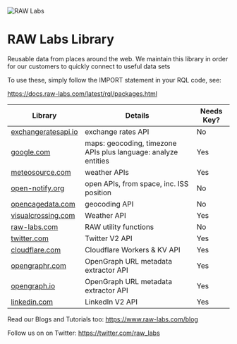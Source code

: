 ![RAW Labs](https://avatars.githubusercontent.com/u/11390046?s=100&v=4)
# RAW Labs Library 

Reusable data from places around the web.
We maintain this library in order for our customers to quickly connect to useful data sets

To use these, simply follow the IMPORT statement in your RQL code, see:<p>
https://docs.raw-labs.com/latest/rql/packages.html

| Library                                               | Details                                    | Needs Key? |
| -------                                               | ---                                        | ---        |
| [exchangeratesapi.io](./1/public/exchangeratesapi.io) | exchange rates API                         | No         |
| [google.com](./1/public/google.com)                   | maps: geocoding, timezone APIs plus language: analyze entities             | Yes        |
| [meteosource.com](./1/public/meteosource.com)         | weather APIs                               | Yes        |
| [open-notify.org](./1/public/open-notify.org)         | open APIs, from space, inc. ISS position   | No         |
| [opencagedata.com](./1/public/opencagedata.com)       | geocoding API                              | No         |
| [visualcrossing.com](./1/public/visualcrossing.com)   | Weather API                                | Yes        |
| [raw-labs.com](./1/public/raw-labs.com)               | RAW utility functions                  | No         | 
| [twitter.com](./1/public/twitter.com)                 | Twitter V2 API                             | Yes        |
| [cloudflare.com](./1/public/cloudflare.com)           | Cloudflare Workers & KV API                | Yes        | 
| [opengraphr.com](./1/public/opengraphr.com)           | OpenGraph URL metadata extractor API           | Yes        | 
| [opengraph.io](./1/public/opengraph.io)               | OpenGraph URL metadata extractor API           | Yes        | 
| [linkedin.com](./1/public/linkedin.com)               | LinkedIn V2 API           | Yes        |  

Read our Blogs and Tutorials too:
https://www.raw-labs.com/blog

Follow us on on Twitter:
https://twitter.com/raw_labs


